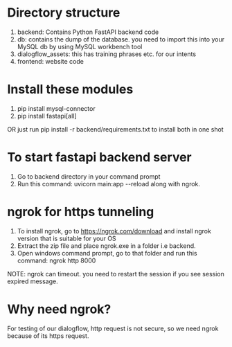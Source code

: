 Directory structure
===================
1) backend: Contains Python FastAPI backend code
2) db: contains the dump of the database. you need to import this into your MySQL db by using MySQL workbench tool
3) dialogflow_assets: this has training phrases etc. for our intents
4) frontend: website code

Install these modules
======================

1) pip install mysql-connector
2) pip install fastapi[all]

OR just run pip install -r backend/requirements.txt to install both in one shot

To start fastapi backend server
================================
1. Go to backend directory in your command prompt
2. Run this command: uvicorn main:app --reload along with ngrok.

ngrok for https tunneling
================================
1. To install ngrok, go to https://ngrok.com/download and install ngrok version that is suitable for your OS
2. Extract the zip file and place ngrok.exe in a folder i.e backend.
3. Open windows command prompt, go to that folder and run this command: ngrok http 8000

NOTE: ngrok can timeout. you need to restart the session if you see session expired message.

Why need ngrok?
================================
For testing of our dialogflow, http request is not secure, so we need ngrok because of its https request.

